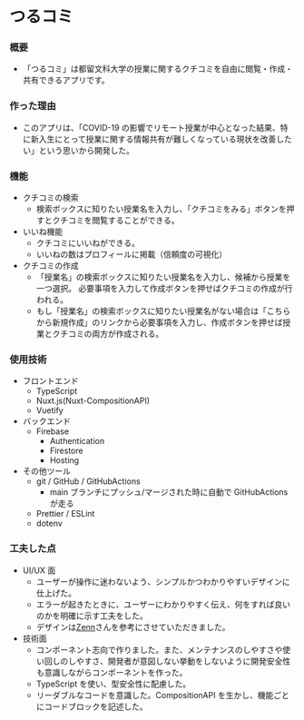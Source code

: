 # つるコミ

### 概要

- 「つるコミ」は都留文科大学の授業に関するクチコミを自由に閲覧・作成・共有できるアプリです。

### 作った理由

- このアプリは、「COVID-19 の影響でリモート授業が中心となった結果、特に新入生にとって授業に関する情報共有が難しくなっている現状を改善したい」という思いから開発した。

### 機能

- クチコミの検索
  - 検索ボックスに知りたい授業名を入力し、「クチコミをみる」ボタンを押すとクチコミを閲覧することができる。
- いいね機能
  - クチコミにいいねができる。
  - いいねの数はプロフィールに掲載（信頼度の可視化）
- クチコミの作成
  - 「授業名」の検索ボックスに知りたい授業名を入力し、候補から授業を一つ選択。
    必要事項を入力して作成ボタンを押せばクチコミの作成が行われる。
  - もし「授業名」の検索ボックスに知りたい授業名がない場合は「こちらから新規作成」のリンクから必要事項を入力し、作成ボタンを押せば授業とクチコミの両方が作成される。

### 使用技術

- フロントエンド
  - TypeScript
  - Nuxt.js(Nuxt-CompositionAPI)
  - Vuetify
- バックエンド
  - Firebase
    - Authentication
    - Firestore
    - Hosting
- その他ツール
  - git / GitHub / GitHubActions
    - main ブランチにプッシュ/マージされた時に自動で GitHubActions が走る
  - Prettier / ESLint
  - dotenv

### 工夫した点

- UI/UX 面
  - ユーザーが操作に迷わないよう、シンプルかつわかりやすいデザインに仕上げた。
  - エラーが起きたときに、ユーザーにわかりやすく伝え、何をすれば良いのかを明確に示す工夫をした。
  - デザインは[Zenn](https://zenn.dev/)さんを参考にさせていただきました。
- 技術面
  - コンポーネント志向で作りました。また、メンテナンスのしやすさや使い回しのしやすさ、開発者が意図しない挙動をしないように開発安全性も意識しながらコンポーネントを作った。
  - TypeScript を使い、型安全性に配慮した。
  - リーダブルなコードを意識した。CompositionAPI を生かし、機能ごとにコードブロックを記述した。
